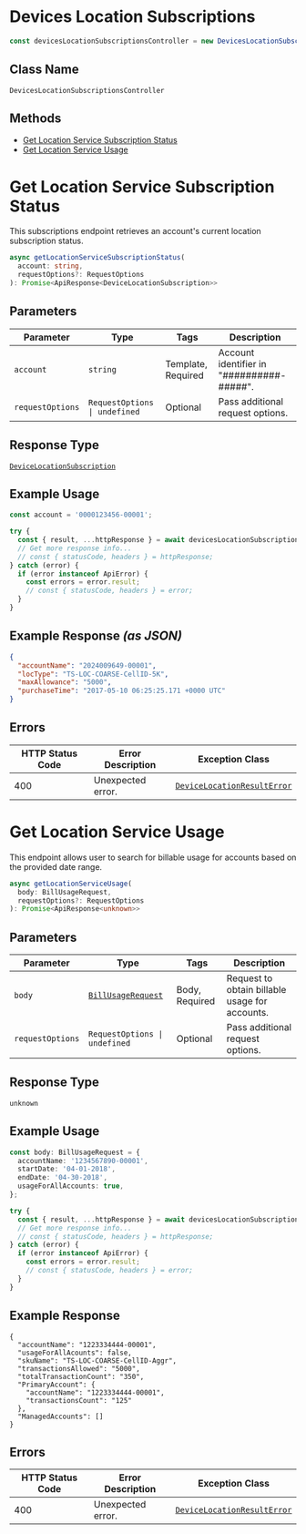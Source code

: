 # Devices Location Subscriptions

```ts
const devicesLocationSubscriptionsController = new DevicesLocationSubscriptionsController(client);
```

## Class Name

`DevicesLocationSubscriptionsController`

## Methods

* [Get Location Service Subscription Status](../../doc/controllers/devices-location-subscriptions.md#get-location-service-subscription-status)
* [Get Location Service Usage](../../doc/controllers/devices-location-subscriptions.md#get-location-service-usage)


# Get Location Service Subscription Status

This subscriptions endpoint retrieves an account's current location subscription status.

```ts
async getLocationServiceSubscriptionStatus(
  account: string,
  requestOptions?: RequestOptions
): Promise<ApiResponse<DeviceLocationSubscription>>
```

## Parameters

| Parameter | Type | Tags | Description |
|  --- | --- | --- | --- |
| `account` | `string` | Template, Required | Account identifier in "##########-#####". |
| `requestOptions` | `RequestOptions \| undefined` | Optional | Pass additional request options. |

## Response Type

[`DeviceLocationSubscription`](../../doc/models/device-location-subscription.md)

## Example Usage

```ts
const account = '0000123456-00001';

try {
  const { result, ...httpResponse } = await devicesLocationSubscriptionsController.getLocationServiceSubscriptionStatus(account);
  // Get more response info...
  // const { statusCode, headers } = httpResponse;
} catch (error) {
  if (error instanceof ApiError) {
    const errors = error.result;
    // const { statusCode, headers } = error;
  }
}
```

## Example Response *(as JSON)*

```json
{
  "accountName": "2024009649-00001",
  "locType": "TS-LOC-COARSE-CellID-5K",
  "maxAllowance": "5000",
  "purchaseTime": "2017-05-10 06:25:25.171 +0000 UTC"
}
```

## Errors

| HTTP Status Code | Error Description | Exception Class |
|  --- | --- | --- |
| 400 | Unexpected error. | [`DeviceLocationResultError`](../../doc/models/device-location-result-error.md) |


# Get Location Service Usage

This endpoint allows user to search for billable usage for accounts based on the provided date range.

```ts
async getLocationServiceUsage(
  body: BillUsageRequest,
  requestOptions?: RequestOptions
): Promise<ApiResponse<unknown>>
```

## Parameters

| Parameter | Type | Tags | Description |
|  --- | --- | --- | --- |
| `body` | [`BillUsageRequest`](../../doc/models/bill-usage-request.md) | Body, Required | Request to obtain billable usage for accounts. |
| `requestOptions` | `RequestOptions \| undefined` | Optional | Pass additional request options. |

## Response Type

`unknown`

## Example Usage

```ts
const body: BillUsageRequest = {
  accountName: '1234567890-00001',
  startDate: '04-01-2018',
  endDate: '04-30-2018',
  usageForAllAccounts: true,
};

try {
  const { result, ...httpResponse } = await devicesLocationSubscriptionsController.getLocationServiceUsage(body);
  // Get more response info...
  // const { statusCode, headers } = httpResponse;
} catch (error) {
  if (error instanceof ApiError) {
    const errors = error.result;
    // const { statusCode, headers } = error;
  }
}
```

## Example Response

```
{
  "accountName": "1223334444-00001",
  "usageForAllAcounts": false,
  "skuName": "TS-LOC-COARSE-CellID-Aggr",
  "transactionsAllowed": "5000",
  "totalTransactionCount": "350",
  "PrimaryAccount": {
    "accountName": "1223334444-00001",
    "transactionsCount": "125"
  },
  "ManagedAccounts": []
}
```

## Errors

| HTTP Status Code | Error Description | Exception Class |
|  --- | --- | --- |
| 400 | Unexpected error. | [`DeviceLocationResultError`](../../doc/models/device-location-result-error.md) |

